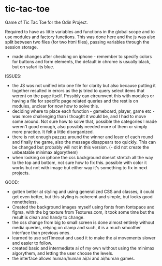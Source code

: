 # tic-tac-toe

Game of Tic Tac Toe for the Odin Project.

Required to have as little variables and functions in the global scope and to use modules and factory functions. This was done here and the js was also split between two files (for two html files), passing variables through the session storage.

- made changes after checking on iphone - remember to specify colors for buttons and form elements, the default in chrome is usually black, but on safari its blue.

ISSUES:

- the JS was not unified into one file for clarity but also because putting it together resulted in errors as the js tried to query select items that werent on the page itself. Possibly can circumvent this with modules or having a file for specific page related queries and the rest is on modules, unclear for now how to solve this.
- deciding where to place each function - gameboard, player, game etc - was more challenging than i thought it would be, and I had to move some around. Not sure how to solve that, possible the categories I made weren't good enough, also possibly needed more of them or simply more practice. It felt a little disorganized.
- there is not enough pazzaz around the winner and loser of each round and finally the game, also the message disappears too quickly. This can be changed but probably will not in this version.
  (- did not create the unbeatable minimax algorythem)
- when looking on iphone the css background doesnt stretch all the way to the top and bottom, not sure how to fix this. possible with color it works but not with image but either way it's something to fix in next projects.

GOOD:

- gotten better at styling and using generalized CSS and classes, it could get even better, but this styling is coherent and simple, but looks good nonetheless.
- Created the background images myself using fonts from fontspace and figma, with the bg texture from Textures.com, it took some time but the result is clean and handy to change.
- the css change from big to small screen is done almost entirely without media queries, relying on clamp and such, it is a much smoother interface than previous ones.
- learned to use setTimeout and used it to make the ai movements slower and easier to follow.
- created basic and intermediate ai of my own without using the minimax algorythem, and letting the user choose the levels.
- the interface allows human/human ai/ai and ai/human games.
